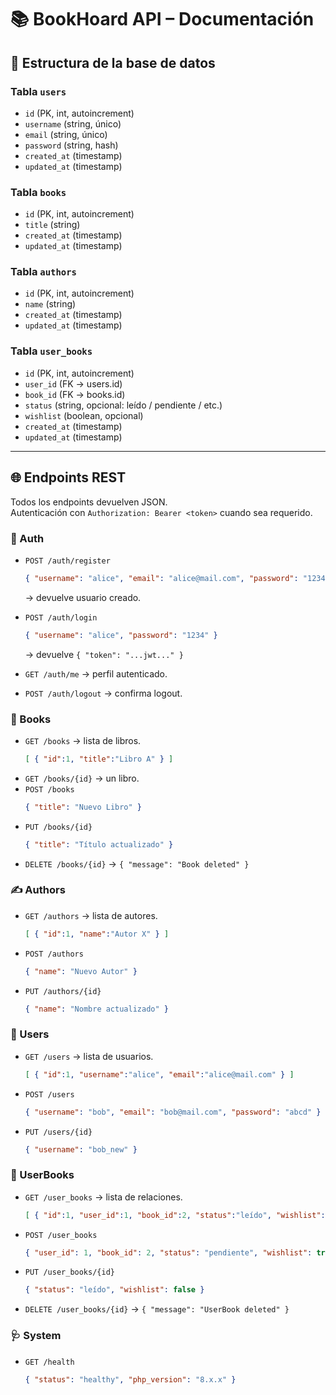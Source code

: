 # 📚 BookHoard API – Documentación

## 📂 Estructura de la base de datos

### Tabla `users`
- `id` (PK, int, autoincrement)  
- `username` (string, único)  
- `email` (string, único)  
- `password` (string, hash)  
- `created_at` (timestamp)  
- `updated_at` (timestamp)  

### Tabla `books`
- `id` (PK, int, autoincrement)  
- `title` (string)  
- `created_at` (timestamp)  
- `updated_at` (timestamp)  

### Tabla `authors`
- `id` (PK, int, autoincrement)  
- `name` (string)  
- `created_at` (timestamp)  
- `updated_at` (timestamp)  

### Tabla `user_books`
- `id` (PK, int, autoincrement)  
- `user_id` (FK → users.id)  
- `book_id` (FK → books.id)  
- `status` (string, opcional: leído / pendiente / etc.)  
- `wishlist` (boolean, opcional)  
- `created_at` (timestamp)  
- `updated_at` (timestamp)  

---

## 🌐 Endpoints REST

Todos los endpoints devuelven JSON.  
Autenticación con `Authorization: Bearer <token>` cuando sea requerido.  

### 🔐 Auth
- `POST /auth/register`
  ```json
  { "username": "alice", "email": "alice@mail.com", "password": "1234" }
  ```
  → devuelve usuario creado.

- `POST /auth/login`
  ```json
  { "username": "alice", "password": "1234" }
  ```
  → devuelve `{ "token": "...jwt..." }`

- `GET /auth/me` → perfil autenticado.
- `POST /auth/logout` → confirma logout.

### 📖 Books
- `GET /books` → lista de libros.
  ```json
  [ { "id":1, "title":"Libro A" } ]
  ```
- `GET /books/{id}` → un libro.
- `POST /books`
  ```json
  { "title": "Nuevo Libro" }
  ```
- `PUT /books/{id}`
  ```json
  { "title": "Título actualizado" }
  ```
- `DELETE /books/{id}` → `{ "message": "Book deleted" }`

### ✍️ Authors
- `GET /authors` → lista de autores.
  ```json
  [ { "id":1, "name":"Autor X" } ]
  ```
- `POST /authors`
  ```json
  { "name": "Nuevo Autor" }
  ```
- `PUT /authors/{id}`
  ```json
  { "name": "Nombre actualizado" }
  ```

### 👤 Users
- `GET /users` → lista de usuarios.
  ```json
  [ { "id":1, "username":"alice", "email":"alice@mail.com" } ]
  ```
- `POST /users`
  ```json
  { "username": "bob", "email": "bob@mail.com", "password": "abcd" }
  ```
- `PUT /users/{id}`
  ```json
  { "username": "bob_new" }
  ```

### 📘 UserBooks
- `GET /user_books` → lista de relaciones.
  ```json
  [ { "id":1, "user_id":1, "book_id":2, "status":"leído", "wishlist":false } ]
  ```
- `POST /user_books`
  ```json
  { "user_id": 1, "book_id": 2, "status": "pendiente", "wishlist": true }
  ```
- `PUT /user_books/{id}`
  ```json
  { "status": "leído", "wishlist": false }
  ```
- `DELETE /user_books/{id}` → `{ "message": "UserBook deleted" }`

### 🩺 System
- `GET /health`
  ```json
  { "status": "healthy", "php_version": "8.x.x" }
  ```